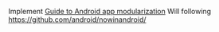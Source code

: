 Implement [Guide to Android app modularization](https://developer.android.com/topic/modularization)
Will following https://github.com/android/nowinandroid/ 
